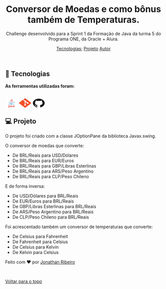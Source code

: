 <h1 align="center">Conversor de Moedas e como bônus também de Temperaturas.</h1>

<p align="center">
Challenge desenvolvido para a Sprint 1 da Formação de
Java da turma 5 do Programa ONE, da Oracle + Alura. <br/>
</p>

<p align="center">
  <a href="#-tecnologias">Tecnologias</a>;
  <a href="#-projeto">Projeto</a>
  <a href='https://github.com/nathanribeiro05' target='_blank'>Autor</a>
</p>
<br>

## 🚀 Tecnologias

<b>As ferramentas utilizadas foram:</b>
<div style="display: inline_block"><br>
  <img align="center" alt="Davi-Java" height="30" width="40" src="https://raw.githubusercontent.com/devicons/devicon/master/icons/java/java-original-wordmark.svg">
  <img align="center" alt="Davi-Git" height="30" width="40" src="https://raw.githubusercontent.com/devicons/devicon/master/icons/git/git-original.svg">
  <img align="center" alt="Davi-Github" height="30" width="40" src="https://raw.githubusercontent.com/devicons/devicon/master/icons/github/github-original.svg">
</div>

## 💻 Projeto

O projeto foi criado com a classe JOptionPane da biblioteca Javax.swing.

O conversor de moedas que converte:

 - De BRL/Reais para USD/Dólares
 - De BRL/Reais para EUR/Euros
 - De BRL/Reais para GBP/Libras Esterlinas
 - De BRL/Reais para ARS/Peso Argentino
 - De BRL/Reais para CLP/Peso Chileno

E de forma inversa:

 - De USD/Dólares para BRL/Reais
 - De EUR/Euros para BRL/Reais
 - De GBP/Libras Esterlinas para BRL/Reais
 - De ARS/Peso Argentino para BRL/Reais
 - De CLP/Peso Chileno para BRL/Reais

Foi acrescentado também um conversor de temperaturas que converte:

 - De Celsius para Fahrenheit
 - De Fahrenheit para Celsius
 - De Celsius para Kelvin
 - De Kelvin para Celsius

Feito com :heart: por <a href='https://github.com/nathanribeiro05' target='_blank'>Jonathan Ribeiro</a>

&#xa0;

<a href='#top'>Voltar para o topo</a>
